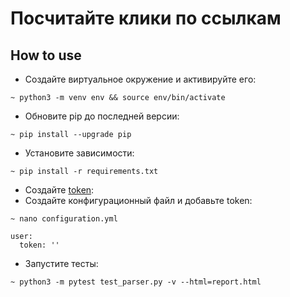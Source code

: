 # Посчитайте клики по ссылкам

## How to use
* Создайте виртуальное окружение и активируйте его:
```shell script
~ python3 -m venv env && source env/bin/activate
```
* Обновите pip до последней версии:
```shell script
~ pip install --upgrade pip
```
* Установите зависимости:
```shell script
~ pip install -r requirements.txt
```
* Создайте [token](https://bitly.com/a/oauth_apps):
* Создайте конфигурационный файл и добавьте token:
```shell script
~ nano configuration.yml
```
```
user:
  token: ''
```
* Запустите тесты:
```shell script
~ python3 -m pytest test_parser.py -v --html=report.html
```
